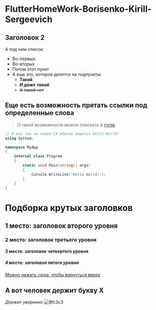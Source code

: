 # FlutterHomeWork-Borisenko-Kirill-Sergeevich

## Заголовок 2
А под ним список:
- Во-первых
- Во-вторых
- Потом этот пункт
- А еще это, которое делится на подпункты:
  - **Такой**
  - ***И даже такой***
  - ~~А такой нет~~

## Еще есть возможность прятать ссылки под определенные слова
> О такой возможности можно поискать в [гугле](https://google.com)

```csharp
// А вот так на языке C# обычно пишется Hello World!
using System;

namespace MyApp
{
    internal class Program
    {
        static void Main(string[] args)
        {
            Console.WriteLine("Hello World!");
        }
    }
}
```

# Подборка крутых заголовков
## 1 место: заголовок второго уровня
### 2 место: заголовок третьего уровня
#### 3 место: заголовок четвертого уровня
##### 4 место: заголовок пятого уровня

[Можно нажать сюда, чтобы вернуться вверх](https://github.com/phNl/FlutterHomeWork-Borisenko-Kirill-Sergeevich?tab=readme-ov-file#flutterhomework-borisenko-kirill-sergeevich)

## А вот человек держит букву Х
*Держит уверенно*
![8fc3c3](https://github.com/phNl/FlutterHomeWork-Borisenko-Kirill-Sergeevich/assets/86802257/f77e71ec-56ef-4e26-a5ed-5ba03fe4d50e)
